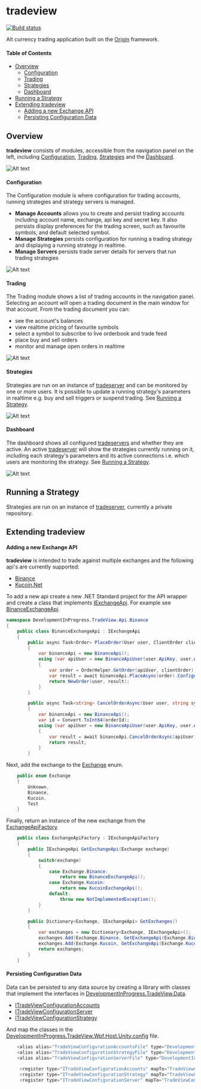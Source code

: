 # tradeview

[![Build status](https://ci.appveyor.com/api/projects/status/lsf9kuf5p93wvr0p/branch/master?svg=true)](https://ci.appveyor.com/project/grantcolley/tradeview/branch/master)

Alt currency trading application built on the [Origin](https://github.com/grantcolley/origin) framework.

#### Table of Contents
* [Overview](#overview)
  * [Configuration](#configuration)
  * [Trading](#trading)    
  * [Strategies](#strategies)
  * [Dashboard](#dashboard)
* [Running a Strategy](#running-a-strategy)
* [Extending tradeview](#extending-tradeview)
  * [Adding a new Exchange API](#adding-a-new-exchange-api)
  * [Persisting Configuration Data](#persisting-configuration-data)

## Overview
**tradeview** consists of modules, accessible from the navigation panel on the left, including [Configuration](#configuration), [Trading](#trading), [Strategies](#strategies) and the [Dashboard](#dashboard).
  
![Alt text](/README-images/navigationpanel.PNG?raw=true "Navigation Panel")

#### Configuration
The Configuration module is where configuration for trading accounts, running strategies and strategy servers is managed.

* **Manage Accounts** allows you to create and persist trading accounts including account name, exchange, api key and secret key. It also persists display preferences for the trading screen, such as favourite symbols, and default selected symbol.
* **Manage Strategies** persists configuration for running a trading strategy and displaying a running strategy in realtime.
* **Manage Servers** persists trade server details for servers that run trading strategies 

![Alt text](/README-images/configuration.PNG?raw=true "Configuration")

#### Trading
The Trading module shows a list of trading accounts in the navigation panel. Selecting an account will open a trading document in the main window for that account. From the trading document you can:
* see the account's balances
* view realtime pricing of favourite symbols
* select a symbol to subscribe to live orderbook and trade feed
* place buy and sell orders
* monitor and manage open orders in realtime 

![Alt text](/README-images/tradeview.PNG?raw=true "Trade View")

#### Strategies
Strategies are run on an instance of [tradeserver](https://github.com/grantcolley/tradeserver) and can be monitored by one or more users. It is possible to update a running strategy's parameters in realtime e.g. buy and sell triggers or suspend trading. See [Running a Strategy](#running-a-strategy).

![Alt text](/README-images/strategies.PNG?raw=true "Strategies")

#### Dashboard
The dashboard shows all configured [tradeservers](https://github.com/grantcolley/tradeserver) and whether they are active. An active [tradeserver](https://github.com/grantcolley/tradeserver) will show the strategies currently running on it, including each strategy's parameters and its active connections i.e. which users are monitoring the strategy. See [Running a Strategy](#running-a-strategy).

![Alt text](/README-images/dashboard.PNG?raw=true "Dashboard")

## Running a Strategy
Strategies are run on an instance of [tradeserver](https://github.com/grantcolley/tradeserver), currently a private repository.

## Extending tradeview

#### Adding a new Exchange API
**tradeview** is intended to trade against multiple exchanges and the following api's are currently supported:
* [Binance](https://github.com/sonvister/Binance)
* [Kucoin.Net](https://github.com/JKorf/Kucoin.Net)

To add a new api create a new .NET Standard project for the API wrapper and create a class that implements [IExchangeApi](https://github.com/grantcolley/tradeview/blob/master/src/DevelopmentInProgress.TradeView.Interface/Interfaces/IExchangeApi.cs).
For example see [BinanceExchangeApi](https://github.com/grantcolley/tradeview/blob/master/src/DevelopmentInProgress.TradeView.Api.Binance/BinanceExchangeApi.cs). 

```C#
namespace DevelopmentInProgress.TradeView.Api.Binance
{
    public class BinanceExchangeApi : IExchangeApi
    {
        public async Task<Order> PlaceOrder(User user, ClientOrder clientOrder)
        {
            var binanceApi = new BinanceApi();
            using (var apiUser = new BinanceApiUser(user.ApiKey, user.ApiSecret))
            {
                var order = OrderHelper.GetOrder(apiUser, clientOrder);
                var result = await binanceApi.PlaceAsync(order).ConfigureAwait(false);
                return NewOrder(user, result);
            }
        }

        public async Task<string> CancelOrderAsync(User user, string symbol, string orderId, string newClientOrderId = null, long recWindow = 0, CancellationToken cancellationToken = default(CancellationToken))
        {
            var binanceApi = new BinanceApi();
            var id = Convert.ToInt64(orderId);
            using (var apiUser = new BinanceApiUser(user.ApiKey, user.ApiSecret))
            {
                var result = await binanceApi.CancelOrderAsync(apiUser, symbol, id, newClientOrderId, recWindow, cancellationToken).ConfigureAwait(false);
                return result;
            }
        }
```

Next, add the exchange to the [Exchange](https://github.com/grantcolley/tradeview/blob/master/src/DevelopmentInProgress.TradeView.Interface/Enums/Exchange.cs) enum.

```C#
    public enum Exchange
    {
        Unknown,
        Binance,
        Kucoin,
        Test
    }
```

Finally, return an instance of the new exchange from the [ExchangeApiFactory](https://github.com/grantcolley/tradeview/blob/master/src/DevelopmentInProgress.TradeView.Service/ExchangeApiFactory.cs).

```C#
    public class ExchangeApiFactory : IExchangeApiFactory
    {
        public IExchangeApi GetExchangeApi(Exchange exchange)
        {
            switch(exchange)
            {
                case Exchange.Binance:
                    return new BinanceExchangeApi();
                case Exchange.Kucoin:
                    return new KucoinExchangeApi();
                default:
                    throw new NotImplementedException();
            }
        }

        public Dictionary<Exchange, IExchangeApi> GetExchanges()
        {
            var exchanges = new Dictionary<Exchange, IExchangeApi>();
            exchanges.Add(Exchange.Binance, GetExchangeApi(Exchange.Binance));
            exchanges.Add(Exchange.Kucoin, GetExchangeApi(Exchange.Kucoin));
            return exchanges;
        }
    }
```

#### Persisting Configuration Data
Data can be persisted to any data source by creating a library with classes that implement the interfaces in [DevelopmentInProgress.TradeView.Data](https://github.com/grantcolley/tradeview/tree/master/src/DevelopmentInProgress.TradeView.Data).
* [ITradeViewConfigurationAccounts](https://github.com/grantcolley/tradeview/blob/master/src/DevelopmentInProgress.TradeView.Data/ITradeViewConfigurationAccounts.cs)
* [ITradeViewConfigurationServer](https://github.com/grantcolley/tradeview/blob/master/src/DevelopmentInProgress.TradeView.Data/ITradeViewConfigurationServer.cs)
* [ITradeViewConfigurationStrategy](https://github.com/grantcolley/tradeview/blob/master/src/DevelopmentInProgress.TradeView.Data/ITradeViewConfigurationStrategy.cs)

And map the classes in the [DevelopmentInProgress.TradeView.Wpf.Host.Unity.config](https://github.com/grantcolley/tradeview/blob/master/src/DevelopmentInProgress.TradeView.Wpf.Host/Configuration/DevelopmentInProgress.TradeView.Wpf.Host.Unity.config) file.
```C#
    <alias alias="TradeViewConfigurationAccountsFile" type="DevelopmentInProgress.TradeView.Data.File.TradeViewConfigurationAccountsFile, DevelopmentInProgress.TradeView.Data.File" />
    <alias alias="TradeViewConfigurationStrategyFile" type="DevelopmentInProgress.TradeView.Data.File.TradeViewConfigurationStrategyFile, DevelopmentInProgress.TradeView.Data.File" />
    <alias alias="TradeViewConfigurationServerFile" type="DevelopmentInProgress.TradeView.Data.File.TradeViewConfigurationServerFile, DevelopmentInProgress.TradeView.Data.File" />
    
     <register type="ITradeViewConfigurationAccounts" mapTo="TradeViewConfigurationAccountsFile"/>
     <register type="ITradeViewConfigurationStrategy" mapTo="TradeViewConfigurationStrategyFile"/>
     <register type="ITradeViewConfigurationServer" mapTo="TradeViewConfigurationServerFile"/>
```
